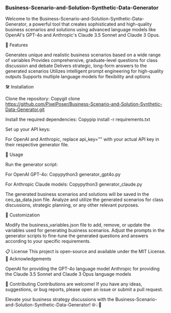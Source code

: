 ### Business-Scenario-and-Solution-Synthetic-Data-Generator

Welcome to the Business-Scenario-and-Solution-Synthetic-Data-Generator, a powerful tool that creates sophisticated and high-quality business scenarios and solutions using advanced language models like OpenAI's GPT-4o and Anthropic's Claude 3.5 Sonnet and Claude 3 Opus.

🚀 Features

Generates unique and realistic business scenarios based on a wide range of variables
Provides comprehensive, graduate-level questions for class discussion and debate
Delivers strategic, long-form answers to the generated scenarios
Utilizes intelligent prompt engineering for high-quality outputs
Supports multiple language models for flexibility and options

🛠️ Installation

Clone the repository:
Copygit clone https://github.com/PixelPoser/Business-Scenario-and-Solution-Synthetic-Data-Generator.git

Install the required dependencies:
Copypip install -r requirements.txt

Set up your API keys:

For OpenAI and Anthropic, replace api_key="" with your actual API key in their respective generator file.




💼 Usage

Run the generator script:

For OpenAI GPT-4o:
Copypython3 generator_gpt4o.py

For Anthropic Claude models:
Copypython3 generator_claude.py



The generated business scenarios and solutions will be saved in the ceo_qa_data.json file.
Analyze and utilize the generated scenarios for class discussions, strategic planning, or any other relevant purposes.

🧩 Customization

Modify the business_variables.json file to add, remove, or update the variables used for generating business scenarios.
Adjust the prompts in the generator scripts to fine-tune the generated questions and answers according to your specific requirements.

📋 License
This project is open-source and available under the MIT License.
🌟 Acknowledgements

OpenAI for providing the GPT-4o language model
Anthropic for providing the Claude 3.5 Sonnet and Claude 3 Opus language models

🤝 Contributing
Contributions are welcome! If you have any ideas, suggestions, or bug reports, please open an issue or submit a pull request.

Elevate your business strategy discussions with the Business-Scenario-and-Solution-Synthetic-Data-Generator! 🌐💡🚀
